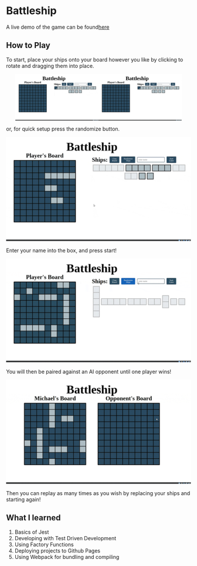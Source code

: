 # Battleship

A live demo of the game can be found[here](https://zando411.github.io/Battleship/)

## How to Play

To start, place your ships onto your board however you like by clicking to rotate and dragging them into place.

<div style="display: flex; justify-content: center;">
    <img src="./images/rotate.gif" alt="gif of ship being clicked and rotated" style="width: 45%;">
    <img src="./images/drag.gif" alt="gif of ship being dragged in place" style="width: 45%;">
</div>

or, for quick setup press the randomize button.

![gif of randomize](./images/randomize.gif)

Enter your name into the box, and press start!

![gif of entering name into box](./images/name.gif)

You will then be paired against an AI opponent until one player wins!

![gif of player winning game](./images/win.gif)

Then you can replay as many times as you wish by replacing your ships and starting again!

## What I learned

1. Basics of Jest
1. Developing with Test Driven Development
1. Using Factory Functions
1. Deploying projects to Github Pages
1. Using Webpack for bundling and compiling
